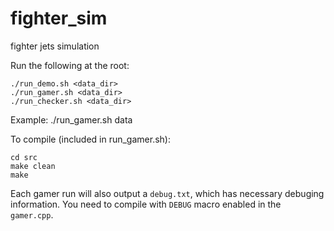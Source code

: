 # fighter_sim
fighter jets simulation

Run the following at the root:
```
./run_demo.sh <data_dir>
./run_gamer.sh <data_dir>
./run_checker.sh <data_dir>
```

Example:
./run_gamer.sh data

To compile (included in run_gamer.sh):
```
cd src
make clean
make
```

Each gamer run will also output a ```debug.txt```, which has necessary debuging information. You need to compile with ```DEBUG``` macro enabled in the ```gamer.cpp```. 
